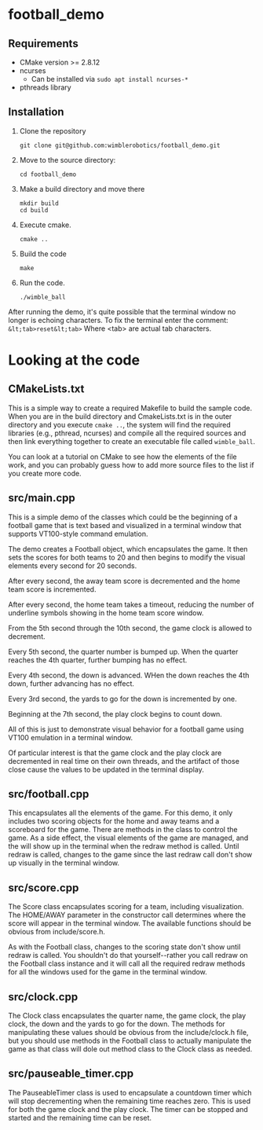 # football_demo

Requirements
------------
- CMake version >= 2.8.12
- ncurses
    - Can be installed via `sudo apt install ncurses-*`
- pthreads library

Installation
------------
1. Clone the repository
    ```
    git clone git@github.com:wimblerobotics/football_demo.git
    ```

1. Move to the source directory:
    ```
    cd football_demo
    ```

1. Make a build directory and move there
    ```
    mkdir build
    cd build
    ```

1. Execute cmake.
    ```
    cmake ..
    ```

1. Build the code
    ```
    make
    ```

1. Run the code.
    ```
    ./wimble_ball
    ```

After running the demo, it's quite possible that the terminal window no longer is
echoing characters. To fix the terminal enter the comment:
    ```
    &lt;tab>reset&lt;tab>
    ```
Where &lt;tab> are actual tab characters.

# Looking at the code
## CMakeLists.txt
This is a simple way to create a required Makefile to build the sample code. 
When you are in the build directory and CmakeLists.txt is in the outer
directory and you execute `cmake ..`, the system will find the required
libraries (e.g., pthread, ncurses) and compile all the required sources 
and then link everything together to create an executable file called `wimble_ball`.

You can look at a tutorial on CMake to see how the elements of the file work, 
and you can probably guess how to add more source files to the list if you
create more code.

## src/main.cpp
This is a simple demo of the classes which could be the beginning of a football
game that is text based and visualized in a terminal window that supports
VT100-style command emulation. 

The demo creates a Football object, which encapsulates the game. It then sets the scores for both teams to 20 and then begins to modify the visual elements every second for 20 seconds.

After every second, the away team score is decremented and the home team score is incremented.

After every second, the home team takes a timeout, reducing the number of underline symbols showing in the home team score window.

From the 5th second through the 10th second, the game clock is allowed to decrement.

Every 5th second, the quarter number is bumped up. When the quarter reaches the 4th quarter, further bumping has no effect.

Every 4th second, the down is advanced. WHen the down reaches the 4th down, further advancing has no effect.

Every 3rd second, the yards to go for the down is incremented by one.

Beginning at the 7th second, the play clock begins to count down.

All of this is just to demonstrate visual behavior for a football game using VT100 emulation in a terminal window.

Of particular interest is that the game clock and the play clock are decremented in real time on their own threads, and the artifact of those close cause the values to be updated in the terminal display.

## src/football.cpp
This encapsulates all the elements of the game. For this demo, it only includes
two scoring objects for the home and away teams and a scoreboard for the game.
There are methods in the class to control the game. As a side effect, the visual
elements of the game are managed, and the will show up in the terminal when the
redraw method is called. Until redraw is called, changes to the game since the last redraw call don't show up visually in the terminal window.

## src/score.cpp
The Score class encapsulates scoring for a team, including visualization. The HOME/AWAY parameter in the constructor call determines where the score will appear in the terminal window. The available functions should be obvious from include/score.h. 

As with the Football class, changes to the scoring state don't show until redraw is called. You shouldn't do that yourself--rather you call redraw on the Football class instance and it will call all the required redraw methods for all the windows used for the game in the terminal window.

## src/clock.cpp
The Clock class encapsulates the quarter name, the game clock, the play clock, the down and the yards to go for the down. The methods for manipulating these values should be obvious from the include/clock.h file, but you should use methods in the Football class to actually manipulate the game as that class will dole out method class to the Clock class as needed.

## src/pauseable_timer.cpp
The PauseableTimer class is used to encapsulate a countdown timer which will stop decrementing when the remaining time reaches zero. This is used for both the game clock and the play clock. The timer can be stopped and started and the remaining time can be reset.



